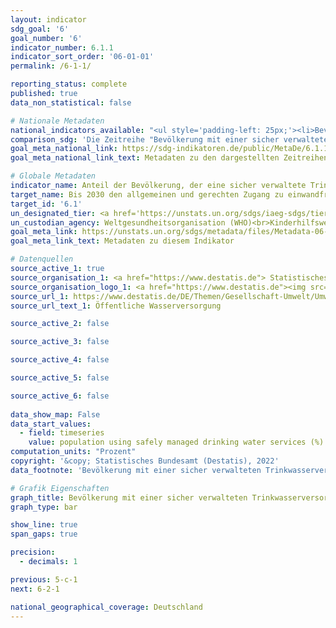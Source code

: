 ```yaml
---
layout: indicator    
sdg_goal: '6'    
goal_number: '6'    
indicator_number: 6.1.1    
indicator_sort_order: '06-01-01'    
permalink: /6-1-1/    

reporting_status: complete    
published: true    
data_non_statistical: false    

# Nationale Metadaten    
national_indicators_available: "<ul style='padding-left: 25px;'><li>Bevölkerung mit einer sicher verwalteten Trinkwasserversorgung</li> <li> Bevölkerung mit Anschluss an die öffentliche Wasserversorgung</li></ul>"    
comparison_sdg: 'Die Zeitreihe "Bevölkerung mit einer sicher verwalteten Trinkwasserversorgung" entspricht teilweise den globalen Metadaten. Die Zeitreihe "Bevölkerung mit Anschluss an die öffentliche Wasserversorgung" bietet zusätzliche Informationen.'    
goal_meta_national_link: https://sdg-indikatoren.de/public/MetaDe/6.1.1.pdf    
goal_meta_national_link_text: Metadaten zu den dargestellten Zeitreihen    

# Globale Metadaten    
indicator_name: Anteil der Bevölkerung, der eine sicher verwaltete Trinkwasserversorgung nutzt    
target_name: Bis 2030 den allgemeinen und gerechten Zugang zu einwandfreiem und bezahlbarem Trinkwasser für alle erreichen    
target_id: '6.1'    
un_designated_tier: <a href='https://unstats.un.org/sdgs/iaeg-sdgs/tier-classification/' title='Klicken Sie hier um weitere Informationen zur UN-Tier-Klassifikation zu erhalten.'  target='_blank'>Tier I</a>    
un_custodian_agency: Weltgesundheitsorganisation (WHO)<br>Kinderhilfswerk der Vereinten Nationen (UNICEF)    
goal_meta_link: https://unstats.un.org/sdgs/metadata/files/Metadata-06-01-01.pdf    
goal_meta_link_text: Metadaten zu diesem Indikator        

# Datenquellen
source_active_1: true
source_organisation_1: <a href="https://www.destatis.de"> Statistisches Bundesamt (Destatis) </a>
source_organisation_logo_1: <a href="https://www.destatis.de"><img src="https://g205sdgs.github.io/sdg-indicators/public/OrgImgDe/destatis.png" alt="Logo destatis" style="height:60px; width:148px"/></a>
source_url_1: https://www.destatis.de/DE/Themen/Gesellschaft-Umwelt/Umwelt/Wasserwirtschaft/_inhalt.html#sprg238684
source_url_text_1: Öffentliche Wasserversorgung

source_active_2: false

source_active_3: false

source_active_4: false

source_active_5: false

source_active_6: false
    
data_show_map: False    
data_start_values: 
  - field: timeseries
    value: population using safely managed drinking water services (%)    
computation_units: "Prozent"    
copyright: '&copy; Statistisches Bundesamt (Destatis), 2022'    
data_footnote: 'Bevölkerung mit einer sicher verwalteten Trinkwasserversorgung: Alle Daten geschätzt.'    

# Grafik Eigenschaften    
graph_title: Bevölkerung mit einer sicher verwalteten Trinkwasserversorgung    
graph_type: bar    

show_line: true
span_gaps: true

precision:
  - decimals: 1    

previous: 5-c-1    
next: 6-2-1    

national_geographical_coverage: Deutschland    
---
```


<span></span>
